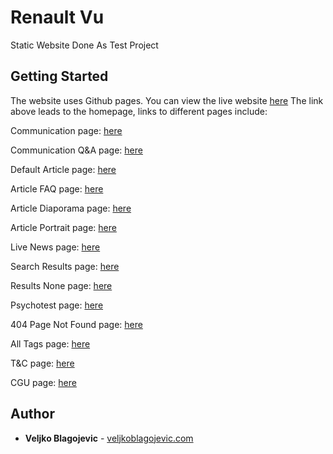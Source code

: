 # Renault Vu

Static Website Done As Test Project

## Getting Started

The website uses Github pages. You can view the live website [here](https://wekios.github.io/)
The link above leads to the homepage, links to different pages include:

Communication page: [here](https://wekios.github.io/shp.html)

Communication Q&A page: [here](https://wekios.github.io/shpfaq.html)

Default Article page: [here](https://wekios.github.io/article.html)

Article FAQ page: [here](https://wekios.github.io/article-faq.html)

Article Diaporama page: [here](https://wekios.github.io/article-diaporama.html)

Article Portrait page: [here](https://wekios.github.io/article-portrait.html)

Live News page: [here](https://wekios.github.io/live-news.html)

Search Results page: [here](https://wekios.github.io/search-results.html)

Results None page: [here](https://wekios.github.io/results-none.html)

Psychotest page: [here](https://wekios.github.io/psychotest.html)

404 Page Not Found page: [here](https://wekios.github.io/404.html)

All Tags page: [here](https://wekios.github.io/all-tags.html)

T&C page: [here](https://wekios.github.io/t&c.html)

CGU page: [here](https://wekios.github.io/cgu.html)

## Author

* **Veljko Blagojevic** - [veljkoblagojevic.com](http://veljkoblagojevic.com)